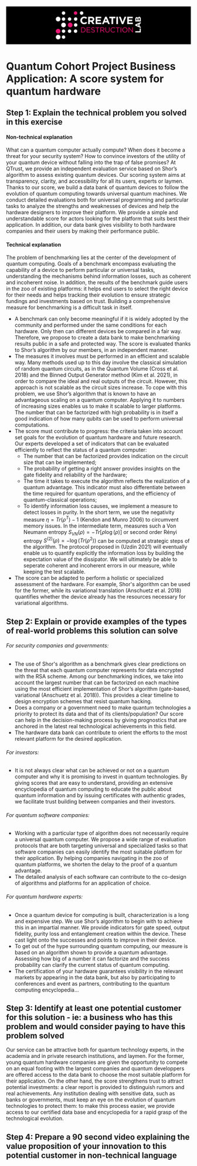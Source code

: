 ![CDL 2022 Cohort Project](../CDL_logo.jpg)
# Quantum Cohort Project Business Application: A score system for quantum hardware

## Step 1: Explain the technical problem you solved in this exercise

#### Non-technical explanation
What can a quantum computer actually compute? When does it become a threat for your security system? How to convince investors of the utility of your quantum device without falling into the trap of false promises? At QTrust, we provide an independent evaluation service based on Shor’s algorithm to assess existing quantum devices. Our scoring system aims at transparency, clarity, and accessibility for all its users, experts or laymen. Thanks to our score, we build a data bank of quantum devices to follow the evolution of quantum computing towards universal quantum machines. We conduct detailed evaluations both for universal programming and particular tasks to analyze the strengths and weaknesses of devices and help the hardware designers to improve their platform. We provide a simple and understandable score for actors looking for the platform that suits best their application. In addition, our data bank gives visibility to both hardware companies and their users by making their performance public. 

 #### Technical explanation
The problem of benchmarking lies at the center of the development of quantum computing. Goals of a benchmark encompass evaluating the capability of a device to perform particular or universal tasks, understanding the mechanisms behind information losses, such as coherent and incoherent noise. In addition, the results of the benchmark guide users in the zoo of existing platforms: it helps end users to select the right device for their needs and helps tracking their evolution to ensure strategic fundings and investments based on trust. 
Building a comprehensive measure for benchmarking is a difficult task in itself.
- A benchmark can only become meaningful if it is widely adopted by the community and performed under the same conditions for each hardware. Only then can different devices be compared in a fair way. Therefore, we propose to create a data bank to make benchmarking results public in a safe and protected way. The score is evaluated thanks to Shor’s algorithm by our members, in an independent manner. 
- The measures it involves must be performed in an efficient and scalable way. Many methods used up to this day involve the classical simulation of random quantum circuits,  as in the Quantum Volume (Cross et al. 2018) and the Binned Output Generator method (Kim et al. 2021), in order to compare the ideal and real outputs of the circuit. However, this approach is not scalable as the circuit sizes increase. To cope with this problem, we use Shor’s algorithm that is known to have an advantageous scaling on a quantum computer. Applying it to numbers of increasing sizes enables us to make it scalable to larger platforms. The number that can be factorized with high probability is in itself a good indication of how many qubits can be used to perform universal computations.
- The score must contribute to progress: the criteria taken into account set goals for the evolution of quantum hardware and future research. Our experts developed a set of indicators that can be evaluated efficiently to reflect the status of a quantum computer:
  - The number that can be factorized provides indication on the circuit size that can be implemented;
  - The probability of getting a right answer provides insights on the gate fidelity and reliability of the hardware;
  - The time it takes to execute the algorithm reflects the realization of a quantum advantage. This indicator must also differentiate between the time required for quantum operations, and the efficiency of quantum-classical operations;
  - To identify information loss causes, we  implement a measure to detect losses in purity. In the short term, we use the negativity measure $\eta = Tr(\rho^T)-1$ (Kendon and Munro 2006) to circumvent memory issues. In the intermediate term, measures such a Von Neumann entropy $S_{VN}(\rho) = -Tr[\rho \log(\rho)]$ or second order Rényi entropy $S^{(2)}(\rho) = - \log(Tr(\rho^2))$ can be computed at strategic steps of the algorithm. The protocol proposed in (Uzdin 2021) will eventually enable us to quantify explicitly the information loss by building the expectation value of the dissipator. We will ultimately be able to seperate coherent and incoherent errors in our measure, while keeping the test scalable.
- The score can be adapted to perform a holistic or specialized assessment of the hardware. For example, Shor's algorithm can be used for the former, while its variational translation (Anschuetz et al. 2018) quantifies whether the device already has the resources necessary for variational algorithms.


## Step 2: Explain or provide examples of the types of real-world problems this solution can solve

###### For security companies and governments:
- The use of Shor's algorithm as a benchmark gives clear predictions on the threat that each quantum computer represents for data encrypted with the RSA scheme. Among our benchmarking indices, we take into account the largest number that can be factorized on each machine using the most efficient implementation of Shor’s algorithm (gate-based, variational (Anschuetz et al. 2018)). This provides a clear timeline to design encryption schemes that resist quantum hacking.
- Does a company or a government need to make quantum technologies a priority to protect its data and that of its clients/population? Our score can help in the decision-making process by giving prognostics that are anchored in the latest real technological achievements in this field.
- The hardware data bank can contribute to orient the efforts to the most relevant platform for the desired application.

###### For investors:
- It is not always clear what can be achieved or not on a quantum computer and why it is promising to invest in quantum technologies. By giving scores that are easy to understand, providing an extensive encyclopedia of quantum computing to educate the public about quantum information and by issuing certificates with authentic grades, we facilitate trust building between companies and their investors.

###### For quantum software companies:
- Working with a particular type of algorithm does not necessarily require a universal quantum computer. We propose a wide range of evaluation protocols that are both targeting universal and specialized tasks so that software companies can easily identify the most suitable platform for their application. By helping companies navigating in the zoo of quantum platforms, we shorten the delay to the proof of a quantum advantage.
- The detailed analysis of each software can contribute to the co-design of algorithms and platforms for an application of choice.

###### For quantum hardware experts:
- Once a quantum device for computing is built, characterization is a long and expensive step. We use Shor’s algorithm to begin with to achieve this in an impartial manner. We provide indicators for gate speed, output fidelity, purity loss and entanglement creation within the device. These cast light onto the successes and points to improve in their device.
- To get out of the hype surrounding quantum computing, our measure is based on an algorithm shown to provide a quantum advantage. Assessing how big of a number it can factorize and the success probability can clarify the current status of quantum computing.
- The certification of your hardware guarantees visibility in the relevant markets by appearing in the data bank, but also by participating to conferences and event as partners, contributing to the quantum computing encyclopedia...


## Step 3: Identify at least one potential customer for this solution - ie: a business who has this problem and would consider paying to have this problem solved

Our service can be attractive both for quantum technology experts, in the academia and in private research institutions, and laymen. For the former, young quantum hardware companies are given the opportunity to compete on an equal footing with the largest companies and quantum developpers are offered access to the data bank to choose the most suitable platform for their application. On the other hand, the score strengthens trust to attract potential investments: a clear report is provided to distinguish rumors and real achievements. Any institution dealing with sensitive data, such as banks or governments, must keep an eye on the evolution of quantum technologies to protect them: to make this process easier, we provide access to our certified data base and encyclopedia for a rapid grasp of the technological evolution.

## Step 4: Prepare a 90 second video explaining the value proposition of your innovation to this potential customer in non-technical language

